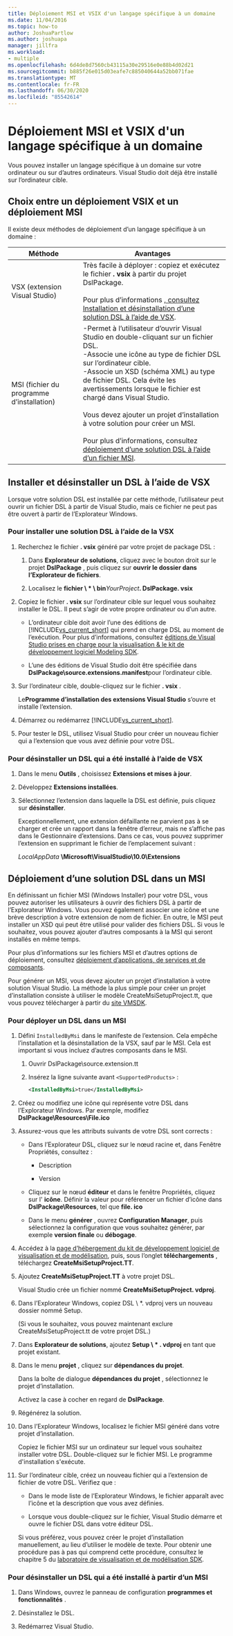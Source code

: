 ```yaml
---
title: Déploiement MSI et VSIX d'un langage spécifique à un domaine
ms.date: 11/04/2016
ms.topic: how-to
author: JoshuaPartlow
ms.author: joshuapa
manager: jillfra
ms.workload:
- multiple
ms.openlocfilehash: 6d4de8d7560cb43115a30e29516e0e88b4d02d21
ms.sourcegitcommit: b885f26e015d03eafe7c885040644a52bb071fae
ms.translationtype: MT
ms.contentlocale: fr-FR
ms.lasthandoff: 06/30/2020
ms.locfileid: "85542614"
---
```

# <a name="msi-and-vsix-deployment-of-a-dsl"></a>Déploiement MSI et VSIX d'un langage spécifique à un domaine
Vous pouvez installer un langage spécifique à un domaine sur votre ordinateur ou sur d’autres ordinateurs. Visual Studio doit déjà être installé sur l’ordinateur cible.

## <a name="choosing-between-vsix-and-msi-deployment"></a><a name="which"></a>Choix entre un déploiement VSIX et un déploiement MSI
 Il existe deux méthodes de déploiement d’un langage spécifique à un domaine :

|Méthode|Avantages|
|-|-|
|VSX (extension Visual Studio)|Très facile à déployer : copiez et exécutez le fichier **. vsix** à partir du projet DslPackage.<br /><br /> Pour plus d’informations [, consultez Installation et désinstallation d’une solution DSL à l’aide de VSX](#Installing).|
|MSI (fichier du programme d’installation)|-Permet à l’utilisateur d’ouvrir Visual Studio en double-cliquant sur un fichier DSL.<br />-Associe une icône au type de fichier DSL sur l’ordinateur cible.<br />-Associe un XSD (schéma XML) au type de fichier DSL. Cela évite les avertissements lorsque le fichier est chargé dans Visual Studio.<br /><br /> Vous devez ajouter un projet d’installation à votre solution pour créer un MSI.<br /><br /> Pour plus d’informations, consultez [déploiement d’une solution DSL à l’aide d’un fichier MSI](#msi).|

## <a name="install-and-uninstall-a-dsl-by-using-the-vsx"></a><a name="Installing"></a>Installer et désinstaller un DSL à l’aide de VSX

Lorsque votre solution DSL est installée par cette méthode, l’utilisateur peut ouvrir un fichier DSL à partir de Visual Studio, mais ce fichier ne peut pas être ouvert à partir de l’Explorateur Windows.

### <a name="to-install-a-dsl-by-using-the-vsx"></a>Pour installer une solution DSL à l’aide de la VSX

1. Recherchez le fichier **. vsix** généré par votre projet de package DSL :

   1. Dans **Explorateur de solutions**, cliquez avec le bouton droit sur le projet **DslPackage** , puis cliquez sur **ouvrir le dossier dans l’Explorateur de fichiers**.

   2. Localisez le **fichier \\ \* \\ bin**_YourProject_**. DslPackage. vsix**

2. Copiez le fichier **. vsix** sur l’ordinateur cible sur lequel vous souhaitez installer le DSL. Il peut s’agir de votre propre ordinateur ou d’un autre.

   - L’ordinateur cible doit avoir l’une des éditions de [!INCLUDE[vs_current_short](../code-quality/includes/vs_current_short_md.md)] qui prend en charge DSL au moment de l’exécution. Pour plus d’informations, consultez [éditions de Visual Studio prises en charge pour la visualisation & le kit de développement logiciel Modeling SDK](../modeling/supported-visual-studio-editions-for-visualization-amp-modeling-sdk.md).

   - L’une des éditions de Visual Studio doit être spécifiée dans **DslPackage\source.extensions.manifest**pour l’ordinateur cible.

3. Sur l’ordinateur cible, double-cliquez sur le fichier **. vsix** .

    Le**Programme d’installation des extensions Visual Studio** s’ouvre et installe l’extension.

4. Démarrez ou redémarrez [!INCLUDE[vs_current_short](../code-quality/includes/vs_current_short_md.md)].

5. Pour tester le DSL, utilisez Visual Studio pour créer un nouveau fichier qui a l’extension que vous avez définie pour votre DSL.

### <a name="to-uninstall-a-dsl-that-was-installed-by-using-vsx"></a>Pour désinstaller un DSL qui a été installé à l’aide de VSX

1. Dans le menu **Outils** , choisissez **Extensions et mises à jour**.

2. Développez **Extensions installées**.

3. Sélectionnez l’extension dans laquelle la DSL est définie, puis cliquez sur **désinstaller**.

   Exceptionnellement, une extension défaillante ne parvient pas à se charger et crée un rapport dans la fenêtre d’erreur, mais ne s’affiche pas dans le Gestionnaire d’extensions. Dans ce cas, vous pouvez supprimer l’extension en supprimant le fichier de l’emplacement suivant :

   *LocalAppData* **\Microsoft\VisualStudio\10.0\Extensions**

## <a name="deploying-a-dsl-in-an-msi"></a><a name="msi"></a>Déploiement d’une solution DSL dans un MSI
 En définissant un fichier MSI (Windows Installer) pour votre DSL, vous pouvez autoriser les utilisateurs à ouvrir des fichiers DSL à partir de l’Explorateur Windows. Vous pouvez également associer une icône et une brève description à votre extension de nom de fichier. En outre, le MSI peut installer un XSD qui peut être utilisé pour valider des fichiers DSL. Si vous le souhaitez, vous pouvez ajouter d’autres composants à la MSI qui seront installés en même temps.

 Pour plus d’informations sur les fichiers MSI et d’autres options de déploiement, consultez [déploiement d’applications, de services et de composants](../deployment/deploying-applications-services-and-components.md).

 Pour générer un MSI, vous devez ajouter un projet d’installation à votre solution Visual Studio. La méthode la plus simple pour créer un projet d’installation consiste à utiliser le modèle CreateMsiSetupProject.tt, que vous pouvez télécharger à partir du [site VMSDK](https://code.msdn.microsoft.com/Visualization-and-Modeling-313535db).

### <a name="to-deploy-a-dsl-in-an-msi"></a>Pour déployer un DSL dans un MSI

1. Défini `InstalledByMsi` dans le manifeste de l’extension. Cela empêche l’installation et la désinstallation de la VSX, sauf par le MSI. Cela est important si vous incluez d’autres composants dans le MSI.

   1. Ouvrir DslPackage\source.extension.tt

   2. Insérez la ligne suivante avant `<SupportedProducts>` :

       ```xml
       <InstalledByMsi>true</InstalledByMsi>
       ```

2. Créez ou modifiez une icône qui représente votre DSL dans l’Explorateur Windows. Par exemple, modifiez **DslPackage\Resources\File.ico**

3. Assurez-vous que les attributs suivants de votre DSL sont corrects :

   - Dans l’Explorateur DSL, cliquez sur le nœud racine et, dans Fenêtre Propriétés, consultez :

       - Description

       - Version

   - Cliquez sur le nœud **éditeur** et dans le fenêtre Propriétés, cliquez sur l' **icône**. Définir la valeur pour référencer un fichier d’icône dans **DslPackage\Resources**, tel que **file. ico**

   - Dans le menu **générer** , ouvrez **Configuration Manager**, puis sélectionnez la configuration que vous souhaitez générer, par exemple **version finale** ou **débogage**.

4. Accédez à la [page d’hébergement du kit de développement logiciel de visualisation et de modélisation](https://code.msdn.microsoft.com/Visualization-and-Modeling-313535db), puis, sous l’onglet **téléchargements** , téléchargez **CreateMsiSetupProject.TT**.

5. Ajoutez **CreateMsiSetupProject.TT** à votre projet DSL.

    Visual Studio crée un fichier nommé **CreateMsiSetupProject. vdproj**.

6. Dans l’Explorateur Windows, copiez DSL \\ *. vdproj vers un nouveau dossier nommé Setup.

    (Si vous le souhaitez, vous pouvez maintenant exclure CreateMsiSetupProject.tt de votre projet DSL.)

7. Dans **Explorateur de solutions**, ajoutez **Setup \\ \* . vdproj** en tant que projet existant.

8. Dans le menu **projet** , cliquez sur **dépendances du projet**.

    Dans la boîte de dialogue **dépendances du projet** , sélectionnez le projet d’installation.

    Activez la case à cocher en regard de **DslPackage**.

9. Régénérez la solution.

10. Dans l’Explorateur Windows, localisez le fichier MSI généré dans votre projet d’installation.

     Copiez le fichier MSI sur un ordinateur sur lequel vous souhaitez installer votre DSL. Double-cliquez sur le fichier MSI. Le programme d'installation s'exécute.

11. Sur l’ordinateur cible, créez un nouveau fichier qui a l’extension de fichier de votre DSL. Vérifiez que :

    - Dans le mode liste de l’Explorateur Windows, le fichier apparaît avec l’icône et la description que vous avez définies.

    - Lorsque vous double-cliquez sur le fichier, Visual Studio démarre et ouvre le fichier DSL dans votre éditeur DSL.

    Si vous préférez, vous pouvez créer le projet d’installation manuellement, au lieu d’utiliser le modèle de texte. Pour obtenir une procédure pas à pas qui comprend cette procédure, consultez le chapitre 5 du [laboratoire de visualisation et de modélisation SDK](https://code.msdn.microsoft.com/DSLToolsLab/Release/ProjectReleases.aspx?ReleaseId=4207).

### <a name="to-uninstall-a-dsl-that-was-installed-from-an-msi"></a>Pour désinstaller un DSL qui a été installé à partir d’un MSI

1. Dans Windows, ouvrez le panneau de configuration **programmes et fonctionnalités** .

2. Désinstallez le DSL.

3. Redémarrez Visual Studio.
